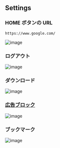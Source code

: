 ## Settings

### HOME ボタンの URL
```
https://www.google.com/
```
![image](https://user-images.githubusercontent.com/1501327/162353015-5d9276e0-7ca3-4250-830d-a88d5575a87c.png)


### ログアウト
![image](https://user-images.githubusercontent.com/1501327/162353063-283c81b3-20f0-4d91-900d-e88d0ae6a9d9.png)


### ダウンロード
![image](https://user-images.githubusercontent.com/1501327/162353137-59e80576-fb8a-4cc9-b2a2-de5811004f0d.png)


### [広告ブロック](https://chrome.google.com/webstore/detail/adblock-%E2%80%94-best-ad-blocker/gighmmpiobklfepjocnamgkkbiglidom)
![image](https://user-images.githubusercontent.com/1501327/162353261-aa5d7984-d7da-493d-838a-f752665c40bf.png)


### ブックマーク
![image](https://user-images.githubusercontent.com/1501327/162353394-1fb9b6cf-7554-4b67-b8b6-14d73d3fbd5c.png)

